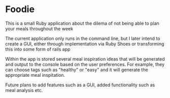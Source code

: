 # Foodie

This is a small Ruby application about the dilema of not being able to plan your meals throughout the week

The current application only runs in the command line, but I later intend to create a GUI, either through implementation via Ruby Shoes or transforming this into some form of rails app

Within the app is stored several meal inspiration ideas that will be generated and output to the console based on the user preferences. For example, they can choose tags such as "healthy" or "easy" and it will generate the appropriate meal inspitation.

Future plans to add features such as a GUI, added functionality such as meal analysis etc.
